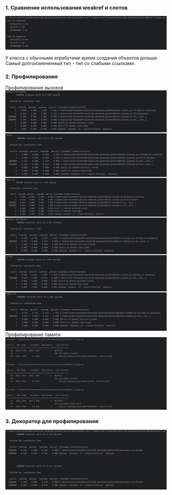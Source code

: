 ### 1. Сравнение использования weakref и слотов

![1.png](1.png)

У класса с обычными атрибутами время создания объектов дольше. Самый долгоизменяемый тип - тип со слабыми ссылками.

### 2. Профилирование
Профилирование вызовов
![2.1.png](2.1.png)
![2.2.png](2.2.png)
![2.3.png](2.3.png)
![2.4.png](2.4.png)
![2.5.png](2.5.png)
![2.6.png](2.6.png)
Профилирование памяти
![2.7.png](2.7.png)

### 3. Декоратор для профилирования

![3.png](3.png)
